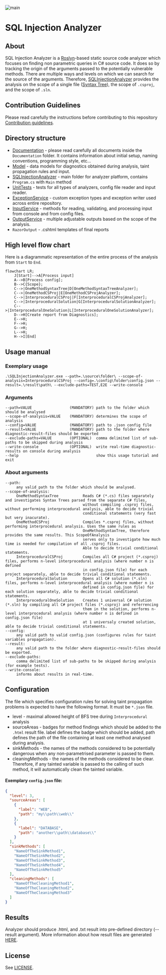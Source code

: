 ![main](https://github.com/KleinMichalGit/SQLInjectionAnalyzer/actions/workflows/main.yml/badge.svg)

# SQL Injection Analyzer
## About
SQL Injection Analyzer is a [Roslyn](https://github.com/dotnet/roslyn "The .NET Compiler Platform")-based static source code analyzer which focuses on finding non parametric queries in C# source code.
It does so by tracking the origin of the arguments passed to the potentially vulnerable methods. There are multiple
ways and levels on which we can search for the source of the arguments. Therefore, [SQLInjectionAnalyzer](https://github.com/KleinMichalGit/SQLInjectionAnalyzer "SQL Injection Analyzer") provides the analysis
on the scope of a single file ([Syntax Tree](https://en.wikipedia.org/wiki/Abstract_syntax_tree "Abstract syntax tree")),
the scope of `.csproj`, and the scope of `.sln`.

## Contribution Guidelines
Please read carefully the instructions before contributing to this repository [Contribution guidelines](CONTRIBUTING.md). 

## Directory structure
- [Documentation](Documentation/README.md) - please read carefully all documents inside the `Documentation` folder. It contains information about initial setup, naming conventions, programming style, etc...
- [Model](Model/README.md) - data models for diagnostics obtained during analysis, taint propagation rules and input.
- [SQLInjectionAnalyzer](SQLInjectionAnalyzer/README.md) - main folder for analyzer platform, contains `Program.cs` with `Main` method
- [UnitTests](UnitTests/README.md) - tests for all types of analyzers, config file reader and input reader.
- [ExceptionService](ExceptionService/README.md) - custom exception types and exception writer used across entire repository.
- [InputService](InputService/README.md) - methods for reading, validating, and processing input from console and from config files.
- [OutputService](OutputService/README.md) - multiple adjustable outputs based on the scope of the analysis.
- `RazorOutput` - .cshtml templates of final reports

## High level flow chart
Here is a diagrammatic representation of the entire process of the analysis from `Start` to `End`.

```mermaid
flowchart LR;
    J[Start]-->A[Process input]
    A-->B[Process config];
    B-->C{Scope};
    C-->|OneMethodSyntaxTree|D[OneMethodSyntaxTreeAnalyzer];
    C-->|OneMethodCSProj|E[OneMethodCSProjAnalyzer];
    C-->|InterproceduralCSProj|F[InterproceduralCSProjAnalyzer];
    C-->|InterproceduralSolution|G[InterproceduralSolutionAnalyzer];
    C-->|InterproceduralOneSolution|L[InterproceduralOneSolutionAnalyzer];
    D-->H[Create report from Diagnostics];
    E-->H;
    F-->H;
    G-->H;
    L-->H;
    H-->I[End]
```

## Usage manual

### Exemplary usage
``` shell
.\SQLInjectionAnalyzer.exe --path=.\source\folder\ --scope-of-analysis=InterproceduralCSProj --config=.\config\folder\config.json --result=.\result\path\ --exclude-paths=TEST,E2E --write-console
```

### Arguments
```
--path=VALUE                 (MANDATORY) path to the folder which should be analysed
--scope-of-analysis=VALUE    (MANDATORY) determines the scope of analysis
--config=VALUE               (MANDATORY) path to .json config file
--result=VALUE               (MANDATORY) path to the folder where diagnostic-result-files should be exported
--exclude-paths=VALUE        (OPTIONAL)  comma delimited list of sub-paths to be skipped during analysis
--write-console              (OPTIONAL)  write real-time diagnostic-results on console during analysis
--help                                   show this usage tutorial and exit
```

### About arguments
```
--path:
     any valid path to the folder which should be analysed.
--scope-of-analysis:
     OneMethodSyntaxTree           Reads C# (*.cs) files separately and investigates Syntax Trees parsed from the separate C# files,
                                   without compiling .csproj files, without performing interprocedural analysis, able to decide trivial
                                   conditional statements (very fast but very inacurate).
     OneMethodCSProj               Compiles *.csproj files, without performing interprocedural analysis. Uses the same rules as
                                   OneMethodSyntaxTree, therefore provides the same results. This ScopeOfAnalysis
                                   serves only to investigate how much time is needed for compilation of all .csproj files.
                                   Able to decide trivial conditional statements.
     InterproceduralCSProj         Compiles all C# project (*.csproj) files, performs n-level interprocedural analysis (where number n is defined
                                   in config.json file) for each project separately, able to decide trivial conditional statements.
     InterproceduralSolution       Opens all C# solution (*.sln) files, performs n-level interprocedural analysis (where number n is
                                   defined in config.json file) for each solution separately, able to decide trivial conditional statements.
     InterproceduralOneSolution    Creates 1 universal C# solution (*.sln) by compiling all C# project files (*.csproj) and referrencing
                                   them in the solution, performs n-level interprocedural analysis (where number n is defined in config.json file)
                                   at 1 universaly created solution, able to decide trivial conditional statements.
--config:
     any valid path to valid config.json (configures rules for taint variables propagation).
--result:
     any valid path to the folder where diagnostic-result-files should be exported.
--exclude-paths:
     comma delimited list of sub-paths to be skipped during analysis (for example tests).
--write-console:
     informs about results in real-time.
```
## Configuration
The file which specifies configuration rules for solving taint propagation problems is expected to have the following format.
It must be `*.json` file.
- level - maximal allowed height of BFS tree during `Interprocedural` analysis
- sourceAreas - badges for method findings which should be added to the `.html` result file. label defines the badge which should be added, path defines the path of the file containing at least one method analysed during analysis.
- sinkMethods - the names of the methods considered to be potentially dangerous when any non-parametrised parameter is passed to them.
- cleaningMethods - the names of the methods considered to be clear. Therefore, if any tainted variable is passed to the calling of such method, it will automatically clean the tainted variable.

#### Exemplary `config.json` file:
```json
{
  "level": 3,
  "sourceAreas": [
    {
      "label": "WEB",
      "path": "my\\path\\web\\"
    },
    {
      "label": "DATABASE",
      "path": "another\\path\\database\\"
    }
  ],
  "sinkMethods": [
    "NameOfTheSinkMethod1",
    "NameOfTheSinkMethod2",
    "NameOfTheSinkMethod3",
    "NameOfTheSinkMethod4",
    "NameOfTheSinkMethod5"
  ],
  "cleaningMethods": [
    "NameOfTheCleaningMethod1",
    "NameOfTheCleaningMethod2",
    "NameOfTheCleaningMethod3"
  ]
}
```

## Results
Analyzer should produce .html, and .txt result into pre-defined directory (--result argument). More
information about how result files are generated [HERE](OutputService/README.md).  

## License
See [LICENSE](LICENSE).

